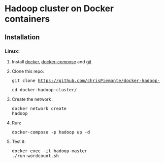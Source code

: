# Hadoop cluster on Docker containers

## Installation

### Linux:
1. Install [docker](https://docs.docker.com/), [docker-compose](https://docs.docker.com/compose/install/) and [git](https://git-scm.com/book/it/v1/Per-Iniziare-Installare-Git)

2. Clone this repo:<pre>git clone https://github.com/chrisPiemonte/docker-hadoop-cluster.git </pre> <pre>cd docker-hadoop-cluster/</pre>

3. Create the network :<pre>docker network create hadoop</pre>

4. Run:<pre>docker-compose -p hadoop up -d</pre>

5. Test it:<pre>docker exec -it hadoop-master ./run-wordcount.sh</pre>